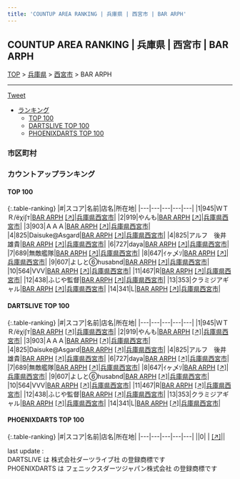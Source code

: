 ```yaml
---
title: 'COUNTUP AREA RANKING | 兵庫県 | 西宮市 | BAR ARPH'
---
```

## COUNTUP AREA RANKING | 兵庫県 | 西宮市 | BAR ARPH

[TOP](/darts/rank/) > [兵庫県](/darts/rank/兵庫県/) > [西宮市](/darts/rank/兵庫県/西宮市/) > BAR ARPH

___

<a href="https://twitter.com/share?ref_src=twsrc%5Etfw" data-text="COUNTUP AREA RANKING | 兵庫県西宮市BAR ARPH" class="twitter-share-button" data-hashtags="DARTSLIVE,PHOENIXDARTS,darts,ダーツ" data-show-count="false">Tweet</a>

* [ランキング](#カウントアップランキング)
    * [TOP 100](#top-100)
    * [DARTSLIVE TOP 100](#dartslive-top-100)
    * [PHOENIXDARTS TOP 100](#phoenixdarts-top-100)

### 市区町村

<ul>

</ul>

### カウントアップランキング

#### TOP 100



{:.table-ranking}
|#|スコア|名前|店名|所在地|
|---|---|---|---|---|
|1|945|<span class="rank-name-dl">ＷＴＲ/ёχi∫т</span>|<a href="/darts/rank/shops/4d2fa15946ffb26e0d9b047a20a7ba1e.html">BAR ARPH</a> <a href="https://search.dartslive.com/jp/shop/4d2fa15946ffb26e0d9b047a20a7ba1e">[↗]</a>|<a href="/darts/rank/兵庫県/西宮市">兵庫県西宮市</a>|
|2|919|<span class="rank-name-dl">やんも</span>|<a href="/darts/rank/shops/4d2fa15946ffb26e0d9b047a20a7ba1e.html">BAR ARPH</a> <a href="https://search.dartslive.com/jp/shop/4d2fa15946ffb26e0d9b047a20a7ba1e">[↗]</a>|<a href="/darts/rank/兵庫県/西宮市">兵庫県西宮市</a>|
|3|903|<span class="rank-name-dl">ＡＡＡ</span>|<a href="/darts/rank/shops/4d2fa15946ffb26e0d9b047a20a7ba1e.html">BAR ARPH</a> <a href="https://search.dartslive.com/jp/shop/4d2fa15946ffb26e0d9b047a20a7ba1e">[↗]</a>|<a href="/darts/rank/兵庫県/西宮市">兵庫県西宮市</a>|
|4|825|<span class="rank-name-dl">Daisuke@Asgard</span>|<a href="/darts/rank/shops/4d2fa15946ffb26e0d9b047a20a7ba1e.html">BAR ARPH</a> <a href="https://search.dartslive.com/jp/shop/4d2fa15946ffb26e0d9b047a20a7ba1e">[↗]</a>|<a href="/darts/rank/兵庫県/西宮市">兵庫県西宮市</a>|
|4|825|<span class="rank-name-dl">アルフ　後井雄貴</span>|<a href="/darts/rank/shops/4d2fa15946ffb26e0d9b047a20a7ba1e.html">BAR ARPH</a> <a href="https://search.dartslive.com/jp/shop/4d2fa15946ffb26e0d9b047a20a7ba1e">[↗]</a>|<a href="/darts/rank/兵庫県/西宮市">兵庫県西宮市</a>|
|6|727|<span class="rank-name-dl">daya</span>|<a href="/darts/rank/shops/4d2fa15946ffb26e0d9b047a20a7ba1e.html">BAR ARPH</a> <a href="https://search.dartslive.com/jp/shop/4d2fa15946ffb26e0d9b047a20a7ba1e">[↗]</a>|<a href="/darts/rank/兵庫県/西宮市">兵庫県西宮市</a>|
|7|689|<span class="rank-name-dl">無敵艦隊</span>|<a href="/darts/rank/shops/4d2fa15946ffb26e0d9b047a20a7ba1e.html">BAR ARPH</a> <a href="https://search.dartslive.com/jp/shop/4d2fa15946ffb26e0d9b047a20a7ba1e">[↗]</a>|<a href="/darts/rank/兵庫県/西宮市">兵庫県西宮市</a>|
|8|647|<span class="rank-name-dl">ｲヶ乄ｿ</span>|<a href="/darts/rank/shops/4d2fa15946ffb26e0d9b047a20a7ba1e.html">BAR ARPH</a> <a href="https://search.dartslive.com/jp/shop/4d2fa15946ffb26e0d9b047a20a7ba1e">[↗]</a>|<a href="/darts/rank/兵庫県/西宮市">兵庫県西宮市</a>|
|9|607|<span class="rank-name-dl">よしと⑥husabnd</span>|<a href="/darts/rank/shops/4d2fa15946ffb26e0d9b047a20a7ba1e.html">BAR ARPH</a> <a href="https://search.dartslive.com/jp/shop/4d2fa15946ffb26e0d9b047a20a7ba1e">[↗]</a>|<a href="/darts/rank/兵庫県/西宮市">兵庫県西宮市</a>|
|10|564|<span class="rank-name-dl">VVV</span>|<a href="/darts/rank/shops/4d2fa15946ffb26e0d9b047a20a7ba1e.html">BAR ARPH</a> <a href="https://search.dartslive.com/jp/shop/4d2fa15946ffb26e0d9b047a20a7ba1e">[↗]</a>|<a href="/darts/rank/兵庫県/西宮市">兵庫県西宮市</a>|
|11|467|<span class="rank-name-dl">R</span>|<a href="/darts/rank/shops/4d2fa15946ffb26e0d9b047a20a7ba1e.html">BAR ARPH</a> <a href="https://search.dartslive.com/jp/shop/4d2fa15946ffb26e0d9b047a20a7ba1e">[↗]</a>|<a href="/darts/rank/兵庫県/西宮市">兵庫県西宮市</a>|
|12|438|<span class="rank-name-dl">ふじや監督</span>|<a href="/darts/rank/shops/4d2fa15946ffb26e0d9b047a20a7ba1e.html">BAR ARPH</a> <a href="https://search.dartslive.com/jp/shop/4d2fa15946ffb26e0d9b047a20a7ba1e">[↗]</a>|<a href="/darts/rank/兵庫県/西宮市">兵庫県西宮市</a>|
|13|353|<span class="rank-name-dl">クラミジアギャル</span>|<a href="/darts/rank/shops/4d2fa15946ffb26e0d9b047a20a7ba1e.html">BAR ARPH</a> <a href="https://search.dartslive.com/jp/shop/4d2fa15946ffb26e0d9b047a20a7ba1e">[↗]</a>|<a href="/darts/rank/兵庫県/西宮市">兵庫県西宮市</a>|
|14|341|<span class="rank-name-dl">L</span>|<a href="/darts/rank/shops/4d2fa15946ffb26e0d9b047a20a7ba1e.html">BAR ARPH</a> <a href="https://search.dartslive.com/jp/shop/4d2fa15946ffb26e0d9b047a20a7ba1e">[↗]</a>|<a href="/darts/rank/兵庫県/西宮市">兵庫県西宮市</a>|


#### DARTSLIVE TOP 100



{:.table-ranking}
|#|スコア|名前|店名|所在地|
|---|---|---|---|---|
|1|945|<span class="rank-name-dl">ＷＴＲ/ёχi∫т</span>|<a href="/darts/rank/shops/4d2fa15946ffb26e0d9b047a20a7ba1e.html">BAR ARPH</a> <a href="https://search.dartslive.com/jp/shop/4d2fa15946ffb26e0d9b047a20a7ba1e">[↗]</a>|<a href="/darts/rank/兵庫県/西宮市">兵庫県西宮市</a>|
|2|919|<span class="rank-name-dl">やんも</span>|<a href="/darts/rank/shops/4d2fa15946ffb26e0d9b047a20a7ba1e.html">BAR ARPH</a> <a href="https://search.dartslive.com/jp/shop/4d2fa15946ffb26e0d9b047a20a7ba1e">[↗]</a>|<a href="/darts/rank/兵庫県/西宮市">兵庫県西宮市</a>|
|3|903|<span class="rank-name-dl">ＡＡＡ</span>|<a href="/darts/rank/shops/4d2fa15946ffb26e0d9b047a20a7ba1e.html">BAR ARPH</a> <a href="https://search.dartslive.com/jp/shop/4d2fa15946ffb26e0d9b047a20a7ba1e">[↗]</a>|<a href="/darts/rank/兵庫県/西宮市">兵庫県西宮市</a>|
|4|825|<span class="rank-name-dl">Daisuke@Asgard</span>|<a href="/darts/rank/shops/4d2fa15946ffb26e0d9b047a20a7ba1e.html">BAR ARPH</a> <a href="https://search.dartslive.com/jp/shop/4d2fa15946ffb26e0d9b047a20a7ba1e">[↗]</a>|<a href="/darts/rank/兵庫県/西宮市">兵庫県西宮市</a>|
|4|825|<span class="rank-name-dl">アルフ　後井雄貴</span>|<a href="/darts/rank/shops/4d2fa15946ffb26e0d9b047a20a7ba1e.html">BAR ARPH</a> <a href="https://search.dartslive.com/jp/shop/4d2fa15946ffb26e0d9b047a20a7ba1e">[↗]</a>|<a href="/darts/rank/兵庫県/西宮市">兵庫県西宮市</a>|
|6|727|<span class="rank-name-dl">daya</span>|<a href="/darts/rank/shops/4d2fa15946ffb26e0d9b047a20a7ba1e.html">BAR ARPH</a> <a href="https://search.dartslive.com/jp/shop/4d2fa15946ffb26e0d9b047a20a7ba1e">[↗]</a>|<a href="/darts/rank/兵庫県/西宮市">兵庫県西宮市</a>|
|7|689|<span class="rank-name-dl">無敵艦隊</span>|<a href="/darts/rank/shops/4d2fa15946ffb26e0d9b047a20a7ba1e.html">BAR ARPH</a> <a href="https://search.dartslive.com/jp/shop/4d2fa15946ffb26e0d9b047a20a7ba1e">[↗]</a>|<a href="/darts/rank/兵庫県/西宮市">兵庫県西宮市</a>|
|8|647|<span class="rank-name-dl">ｲヶ乄ｿ</span>|<a href="/darts/rank/shops/4d2fa15946ffb26e0d9b047a20a7ba1e.html">BAR ARPH</a> <a href="https://search.dartslive.com/jp/shop/4d2fa15946ffb26e0d9b047a20a7ba1e">[↗]</a>|<a href="/darts/rank/兵庫県/西宮市">兵庫県西宮市</a>|
|9|607|<span class="rank-name-dl">よしと⑥husabnd</span>|<a href="/darts/rank/shops/4d2fa15946ffb26e0d9b047a20a7ba1e.html">BAR ARPH</a> <a href="https://search.dartslive.com/jp/shop/4d2fa15946ffb26e0d9b047a20a7ba1e">[↗]</a>|<a href="/darts/rank/兵庫県/西宮市">兵庫県西宮市</a>|
|10|564|<span class="rank-name-dl">VVV</span>|<a href="/darts/rank/shops/4d2fa15946ffb26e0d9b047a20a7ba1e.html">BAR ARPH</a> <a href="https://search.dartslive.com/jp/shop/4d2fa15946ffb26e0d9b047a20a7ba1e">[↗]</a>|<a href="/darts/rank/兵庫県/西宮市">兵庫県西宮市</a>|
|11|467|<span class="rank-name-dl">R</span>|<a href="/darts/rank/shops/4d2fa15946ffb26e0d9b047a20a7ba1e.html">BAR ARPH</a> <a href="https://search.dartslive.com/jp/shop/4d2fa15946ffb26e0d9b047a20a7ba1e">[↗]</a>|<a href="/darts/rank/兵庫県/西宮市">兵庫県西宮市</a>|
|12|438|<span class="rank-name-dl">ふじや監督</span>|<a href="/darts/rank/shops/4d2fa15946ffb26e0d9b047a20a7ba1e.html">BAR ARPH</a> <a href="https://search.dartslive.com/jp/shop/4d2fa15946ffb26e0d9b047a20a7ba1e">[↗]</a>|<a href="/darts/rank/兵庫県/西宮市">兵庫県西宮市</a>|
|13|353|<span class="rank-name-dl">クラミジアギャル</span>|<a href="/darts/rank/shops/4d2fa15946ffb26e0d9b047a20a7ba1e.html">BAR ARPH</a> <a href="https://search.dartslive.com/jp/shop/4d2fa15946ffb26e0d9b047a20a7ba1e">[↗]</a>|<a href="/darts/rank/兵庫県/西宮市">兵庫県西宮市</a>|
|14|341|<span class="rank-name-dl">L</span>|<a href="/darts/rank/shops/4d2fa15946ffb26e0d9b047a20a7ba1e.html">BAR ARPH</a> <a href="https://search.dartslive.com/jp/shop/4d2fa15946ffb26e0d9b047a20a7ba1e">[↗]</a>|<a href="/darts/rank/兵庫県/西宮市">兵庫県西宮市</a>|


#### PHOENIXDARTS TOP 100



{:.table-ranking}
|#|スコア|名前|店名|所在地|
|---|---|---|---|---|
||0|<span class="rank-name-dl"> </span>|<a href="/darts/rank/shops/.html"></a> <a href="">[↗]</a>|<a href="/darts/rank//"></a>|


<div class="footer border-top border-gray-light mt-5 pt-3 text-right text-gray">
    last update : <span style="font-weight: italic" id="foot_last_modified"></span><br />
    DARTSLIVE は 株式会社ダーツライブ社 の登録商標です<br />
    PHOENIXDARTS は フェニックスダーツジャパン株式会社 の登録商標です<br />
</div>

<script src="https://cdnjs.cloudflare.com/ajax/libs/jquery.tablesorter/2.31.3/js/jquery.tablesorter.min.js" integrity="sha512-qzgd5cYSZcosqpzpn7zF2ZId8f/8CHmFKZ8j7mU4OUXTNRd5g+ZHBPsgKEwoqxCtdQvExE5LprwwPAgoicguNg==" crossorigin="anonymous" referrerpolicy="no-referrer"></script>
<link rel="stylesheet" href="https://cdnjs.cloudflare.com/ajax/libs/jquery.tablesorter/2.31.3/css/theme.default.min.css" integrity="sha512-wghhOJkjQX0Lh3NSWvNKeZ0ZpNn+SPVXX1Qyc9OCaogADktxrBiBdKGDoqVUOyhStvMBmJQ8ZdMHiR3wuEq8+w==" crossorigin="anonymous" referrerpolicy="no-referrer" />
<script>
$(function() {
    $(".table-ranking").tablesorter({sortList:[[0, 0]]});
    $("#foot_last_modified").text(formatDate(new Date(document.lastModified), 'yyyy-MM-dd HH:mm:ss'));
});
</script>

<script async src="https://platform.twitter.com/widgets.js" charset="utf-8"></script>